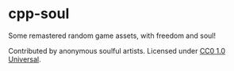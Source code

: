 cpp-soul
========

Some remastered random game assets, with freedom and soul!

Contributed by anonymous soulful artists. Licensed under [CC0 1.0 Universal](./LICENSE).
